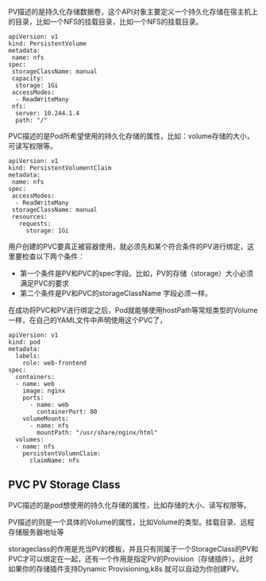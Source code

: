 
PV描述的是持久化存储数据卷，这个API对象主要定义一个持久化存储在宿主机上的目录，比如一个NFS的挂载目录，比如一个NFS的挂载目录。

```
apiVersion: v1
kind: PersistentVolume
metadata:
 name: nfs
spec:
 storageClassName: manual
 capacity:
  storage: 1Gi
 accessModes:
  - ReadWriteMany
 nfs:
  server: 10.244.1.4
  path: "/"
```


PVC描述的是Pod所希望使用的持久化存储的属性，比如：volume存储的大小，可读写权限等。

```
apiVersion: v1
kind: PersistentVolumentClaim
metadata:
 name: nfs
spec:
 accessModes:
  - ReadWriteMany
 storageClassName: manual
 resources:
   requests:
     storage: 1Gi
```

用户创建的PVC要真正被容器使用，就必须先和某个符合条件的PV进行绑定，这里要检查以下两个条件：
- 第一个条件是PV和PVC的spec字段。比如，PV的存储（storage）大小必须满足PVC的要求
- 第二个条件是PV和PVC的storageClassName 字段必须一样。

在成功将PVC和PV进行绑定之后，Pod就能够使用hostPath等常规类型的Volume一样，在自己的YAML文件中声明使用这个PVC了，

```
apiVersion: v1
kind: pod
metadata:
  labels:
    role: web-frontend
spec:
  containers:
  - name: web
    image: nginx
    ports:
      - name: web
        containerPort: 80
    volumeMounts:
      - name: nfs
        mountPath: "/usr/share/nginx/html"
  volumes:
  - name: nfs
    persistentVolumnClaim:
      claimName: nfs
```



## PVC PV Storage Class

PVC描述的是pod想使用的持久化存储的属性，比如存储的大小、读写权限等。

PV描述的则是一个具体的Volume的属性，比如Volume的类型。挂载目录、远程存储服务器地址等

storageclass的作用是充当PV的模板，并且只有同属于一个StorageClass的PV和PVC才可以绑定在一起，还有一个作用是指定PV的Provision（存储插件）。此时如果你的存储插件支持Dynamic Provisioning,k8s 就可以自动为你创建PV。

